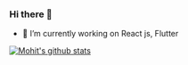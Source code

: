 ### Hi there 👋

<!--
**mohit-codes/mohit-codes** is a ✨ _special_ ✨ repository because its `README.md` (this file) appears on your GitHub profile.
-->

- 🔭 I’m currently working on React js, Flutter

<!--
- 🌱 I’m currently learning ...
- 👯 I’m looking to collaborate on ...
- 🤔 I’m looking for help with ...
- 💬 Ask me about ...
- 📫 How to reach me: ...
- 😄 Pronouns: ...
- ⚡ Fun fact: ...
-->
[![Mohit's github stats](https://github-readme-stats.vercel.app/api?username=mohit-codes)](https://github.com/mohit-codes/github-readme-stats)
